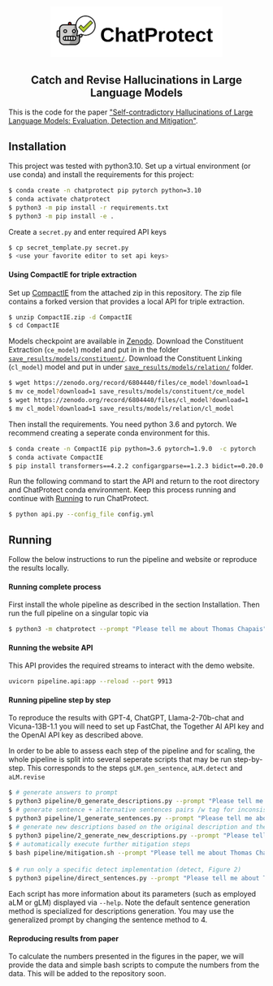 <div align="center">
<img  src="web/static/images/chatprotect-logo.svg" width="340" />
<h2>Catch and Revise Hallucinations in Large Language Models</h2>
</div>

This is the code for the paper ["Self-contradictory Hallucinations of Large Language Models: Evaluation, Detection and Mitigation"](https://arxiv.org/abs/2305.15852).

## Installation

This project was tested with python3.10.
Set up a virtual environment (or use conda) and install the requirements for this project:
```bash
$ conda create -n chatprotect pip pytorch python=3.10
$ conda activate chatprotect
$ python3 -m pip install -r requirements.txt
$ python3 -m pip install -e .
```

Create a `secret.py` and enter required API keys

```bash
$ cp secret_template.py secret.py
$ <use your favorite editor to set api keys>
```

#### Using CompactIE for triple extraction

Set up [CompactIE](https://aclanthology.org/2022.naacl-main.65/) from the attached zip in this repository.
The zip file contains a forked version that provides a local API for triple extraction.

```bash
$ unzip CompactIE.zip -d CompactIE
$ cd CompactIE
```

Models checkpoint are available in [Zenodo](https://zenodo.org/record/6804440).
Download the Constituent Extraction (`ce_model`) model and put in in the folder [`save_results/models/constituent/`](https://github.com/FarimaFatahi/CompactIE/tree/master/save_results/models/constituent/).
Download the Constituent Linking (`cl_model`) model and put in under [`save_results/models/relation/`](https://github.com/FarimaFatahi/CompactIE/tree/master/save_results/models/relation/) folder.

```bash
$ wget https://zenodo.org/record/6804440/files/ce_model?download=1
$ mv ce_model?download=1 save_results/models/constituent/ce_model
$ wget https://zenodo.org/record/6804440/files/cl_model?download=1
$ mv cl_model?download=1 save_results/models/relation/cl_model
```

Then install the requirements. You need python 3.6 and pytorch. We recommend creating a seperate conda environment for this.

```bash
$ conda create -n CompactIE pip python=3.6 pytorch=1.9.0  -c pytorch
$ conda activate CompactIE
$ pip install transformers==4.2.2 configargparse==1.2.3 bidict==0.20.0 PyYAML==6.0.1
```

Run the following command to start the API and return to the root directory and ChatProtect conda environment.
Keep this process running and continue with [Running](#running) to run ChatProtect.


```bash
$ python api.py --config_file config.yml
```

## Running

Follow the below instructions to run the pipeline and website or reproduce the results locally.

#### Running complete process

First install the whole pipeline as described in the section Installation.
Then run the full pipeline on a singular topic via

```bash
$ python3 -m chatprotect --prompt "Please tell me about Thomas Chapais"
```

#### Running the website API

This API provides the required streams to interact with the demo website.

```bash
uvicorn pipeline.api:app --reload --port 9913
```

#### Running pipeline step by step

To reproduce the results with GPT-4, ChatGPT, Llama-2-70b-chat and Vicuna-13B-1.1 you will need to set up
FastChat, the Together AI API key and the OpenAI API key as described above.

In order to be able to assess each step of the pipeline and for scaling, the whole pipeline is split into several
seperate scripts that may be run step-by-step.
This corresponds to the steps `gLM.gen_sentence`, `aLM.detect` and `aLM.revise`

```bash
$ # generate answers to prompt
$ python3 pipeline/0_generate_descriptions.py --prompt "Please tell me about Thomas Chapais"
$ # generate sentence + alternative sentences pairs /w tag for inconsistency (gen_sentence + detect, Figure 1 + 2)
$ python3 pipeline/1_generate_sentences.py --prompt "Please tell me about Thomas Chapais"
$ # generate new descriptions based on the original description and the tags (first step of revise, Figure 3)
$ python3 pipeline/2_generate_new_descriptions.py --prompt "Please tell me about Thomas Chapais"
$ # automatically execute further mitigation steps
$ bash pipeline/mitigation.sh --prompt "Please tell me about Thomas Chapais" --test_description_dir test/custom/new_descriptions

$ # run only a specific detect implementation (detect, Figure 2)
$ python3 pipeline/direct_sentences.py --prompt "Please tell me about Thomas Chapais"
```

Each script has more information about its parameters (such as employed aLM or gLM) displayed via `--help`.
Note the default sentence generation method is specialized for descriptions generation.
You may use the generalized prompt by changing the sentence method to 4.

#### Reproducing results from paper

To calculate the numbers presented in the figures in the paper, we will provide the data and simple bash scripts to compute the numbers from the data.
This will be added to the repository soon.
